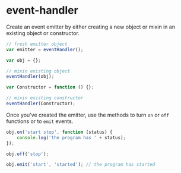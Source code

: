 event-handler
=============

Create an event emitter by either creating a new object or mixin in an existing object or constructor.

```js
// fresh emitter object
var emitter = eventHandler();
```

```js
var obj = {};

// mixin existing object
eventHandler(obj);
```

```js
var Constructor = function () {};

// mixin existing constructor
eventHandler(Constructor);
```

Once you've created the emitter, use the methods to turn `on` or `off` functions or to `emit` events.

```js
obj.on('start stop', function (status) {
    console.log('the program has ' + status);
});

obj.off('stop');

obj.emit('start', 'started'); // the program has started
```
